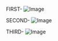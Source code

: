 FIRST-
![Image](https://github.com/user-attachments/assets/8b36177c-c262-4339-8442-7fa964bf4479)




SECOND-
![Image](https://github.com/user-attachments/assets/bf68864b-da19-4394-a831-767f2e27ec88)





THIRD-
![Image](https://github.com/user-attachments/assets/515e91c4-7b4c-4c16-abd0-6f43d6de2b28)
